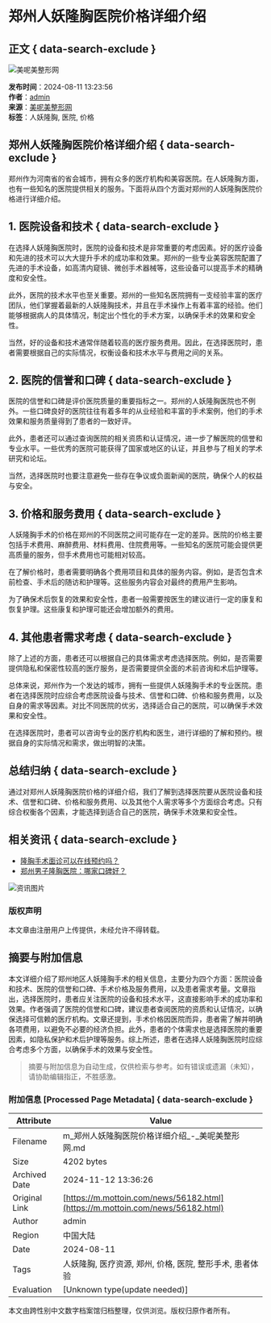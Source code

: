 # 郑州人妖隆胸医院价格详细介绍

## 正文 { data-search-exclude }


![美呢美整形网](https://static/picture/mianbaoxie.png)

**发布时间**：2024-08-11 13:23:56  
**作者**：[admin](javascript:;)  
**来源**：[美呢美整形网](/)  
**标签**：人妖隆胸, 医院, 价格

## 郑州人妖隆胸医院价格详细介绍 { data-search-exclude }

郑州作为河南省的省会城市，拥有众多的医疗机构和美容医院。在人妖隆胸方面，也有一些知名的医院提供相关的服务。下面将从四个方面对郑州的人妖隆胸医院价格进行详细介绍。

## 1. 医院设备和技术 { data-search-exclude }

在选择人妖隆胸医院时，医院的设备和技术是非常重要的考虑因素。好的医疗设备和先进的技术可以大大提升手术的成功率和效果。郑州的一些专业美容医院配置了先进的手术设备，如高清内窥镜、微创手术器械等，这些设备可以提高手术的精确度和安全性。

此外，医院的技术水平也至关重要。郑州的一些知名医院拥有一支经验丰富的医疗团队，他们掌握着最新的人妖隆胸技术，并且在手术操作上有着丰富的经验。他们能够根据病人的具体情况，制定出个性化的手术方案，以确保手术的效果和安全性。

当然，好的设备和技术通常伴随着较高的医疗服务费用。因此，在选择医院时，患者需要根据自己的实际情况，权衡设备和技术水平与费用之间的关系。

## 2. 医院的信誉和口碑 { data-search-exclude }

医院的信誉和口碑是评价医院质量的重要指标之一。郑州的人妖隆胸医院也不例外。一些口碑良好的医院往往有着多年的从业经验和丰富的手术案例，他们的手术效果和服务质量得到了患者的一致好评。

此外，患者还可以通过查询医院的相关资质和认证情况，进一步了解医院的信誉和专业水平。一些优秀的医院可能获得了国家或地区的认证，并且参与了相关的学术研究和论坛。

当然，选择医院时也要注意避免一些存在争议或负面新闻的医院，确保个人的权益与安全。

## 3. 价格和服务费用 { data-search-exclude }

人妖隆胸手术的价格在郑州的不同医院之间可能存在一定的差异。医院的价格主要包括手术费用、麻醉费用、材料费用、住院费用等。一些知名的医院可能会提供更高质量的服务，但手术费用也可能相对较高。

在了解价格时，患者需要明确各个费用项目和具体的服务内容。例如，是否包含术前检查、手术后的随访和护理等。这些服务内容会对最终的费用产生影响。

为了确保术后恢复的效果和安全性，患者一般需要按医生的建议进行一定的康复和恢复护理。这些康复和护理可能还会增加额外的费用。

## 4. 其他患者需求考虑 { data-search-exclude }

除了上述的方面，患者还可以根据自己的具体需求考虑选择医院。例如，是否需要提供隐私和保密性较高的医疗服务，是否需要提供全面的术前咨询和术后护理等。

总体来说，郑州作为一个发达的城市，拥有一些提供人妖隆胸手术的专业医院。患者在选择医院时应综合考虑医院设备与技术、信誉和口碑、价格和服务费用，以及自身的需求等因素。对比不同医院的优劣，选择适合自己的医院，可以确保手术效果和安全性。

在选择医院时，患者可以咨询专业的医疗机构和医生，进行详细的了解和预约。根据自身的实际情况和需求，做出明智的决策。

## 总结归纳 { data-search-exclude }

通过对郑州人妖隆胸医院价格的详细介绍，我们了解到选择医院要从医院设备和技术、信誉和口碑、价格和服务费用、以及其他个人需求等多个方面综合考虑。只有综合权衡各个因素，才能选择到适合自己的医院，确保手术效果和安全性。

## 相关资讯 { data-search-exclude }

- [隆胸手术面诊可以在线预约吗？](/news/56180.html)
- [郑州男子隆胸医院：哪家口碑好？](/news/56184.html)

![资讯图片](https://static/picture/zixun.jpg)

### 版权声明
本文章由注册用户上传提供，未经允许不得转载。

## 摘要与附加信息

<!-- tcd_abstract -->
本文详细介绍了郑州地区人妖隆胸手术的相关信息，主要分为四个方面：医院设备和技术、医院的信誉和口碑、手术价格及服务费用，以及患者需求考量。文章指出，选择医院时，患者应关注医院的设备和技术水平，这直接影响手术的成功率和效果。作者强调了医院的信誉和口碑，建议患者查阅医院的资质和认证情况，以确保选择可信赖的医疗机构。文章还提到，手术价格因医院而异，患者需了解并明确各项费用，以避免不必要的经济负担。此外，患者的个体需求也是选择医院的重要因素，如隐私保护和术后护理等服务。综上所述，患者在选择人妖隆胸医院时应综合考虑多个方面，以确保手术的效果与安全性。
<!-- tcd_abstract_end -->

> 摘要与附加信息为自动生成，仅供检索与参考。如有错误或遗漏（未知），请协助编辑指正，不胜感激。

### 附加信息 [Processed Page Metadata] { data-search-exclude }

| Attribute       | Value                                  |
|-----------------|----------------------------------------|
| Filename        | m_郑州人妖隆胸医院价格详细介绍_-_美呢美整形网.md                             |
| Size            | 4202 bytes                           |
| Archived Date   | 2024-11-12 13:36:26                             |
| Original Link   | [https://m.mottoin.com/news/56182.html](https://m.mottoin.com/news/56182.html)                       |
| Author          | admin                               |
| Region          | 中国大陆                               |
| Date            | 2024-08-11                                 |
| Tags            | 人妖隆胸, 医疗资源, 郑州, 价格, 医院, 整形手术, 患者体验                                 |
| Evaluation            | [Unknown type(update needed)]                                 |
<!-- tcd_table_end -->

本文由跨性别中文数字档案馆归档整理，仅供浏览。版权归原作者所有。
